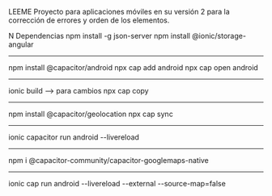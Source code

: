 LEEME
Proyecto para aplicaciones móviles en su versión 2 para la corrección de errores y orden de los elementos.

N
Dependencias
npm install -g json-server
npm install @ionic/storage-angular
***
npm install @capacitor/android
npx cap add android
npx cap open android
***
ionic build --> para cambios
npx cap copy 
***
npm install @capacitor/geolocation
npx cap sync
***
ionic capacitor run android --livereload
***
npm i @capacitor-community/capacitor-googlemaps-native
***
ionic cap run android --livereload --external --source-map=false